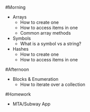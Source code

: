 #Morning

* Arrays
  * How to create one
  * How to access items in one
  * Common array methods
* Symbols
  * What is a symbol vs a string?
* Hashes
  * How to create one
  * How to access items in one

#Afternoon

* Blocks & Enumeration
  * How to iterate over a collection

#Homework

* MTA/Subway App